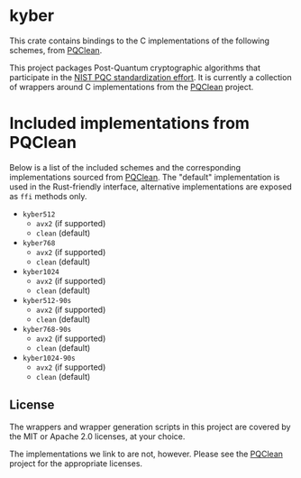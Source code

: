 # kyber

This crate contains bindings to the C implementations of the following schemes,
from [PQClean][pqclean].

This project packages Post-Quantum cryptographic algorithms that participate in
the [NIST PQC standardization effort][nistpqc]. It is currently a collection of
wrappers around C implementations from the [PQClean][pqclean] project.

# Included implementations from PQClean

Below is a list of the included schemes and the corresponding implementations
sourced from [PQClean][pqclean]. The "default" implementation is used in the
Rust-friendly interface, alternative implementations are exposed as ``ffi``
methods only.

 * ``kyber512``
    * ``avx2`` (if supported)
    * ``clean`` (default)
 * ``kyber768``
    * ``avx2`` (if supported)
    * ``clean`` (default)
 * ``kyber1024``
    * ``avx2`` (if supported)
    * ``clean`` (default)
 * ``kyber512-90s``
    * ``avx2`` (if supported)
    * ``clean`` (default)
 * ``kyber768-90s``
    * ``avx2`` (if supported)
    * ``clean`` (default)
 * ``kyber1024-90s``
    * ``avx2`` (if supported)
    * ``clean`` (default)


## License

The wrappers and wrapper generation scripts in this project are covered by the
MIT or Apache 2.0 licenses, at your choice.

The implementations we link to are not, however. Please see the [PQClean][pqclean]
project for the appropriate licenses.

[pqclean]: https://github.com/PQClean/PQClean/
[nistpqc]: https://nist.gov/pqc/